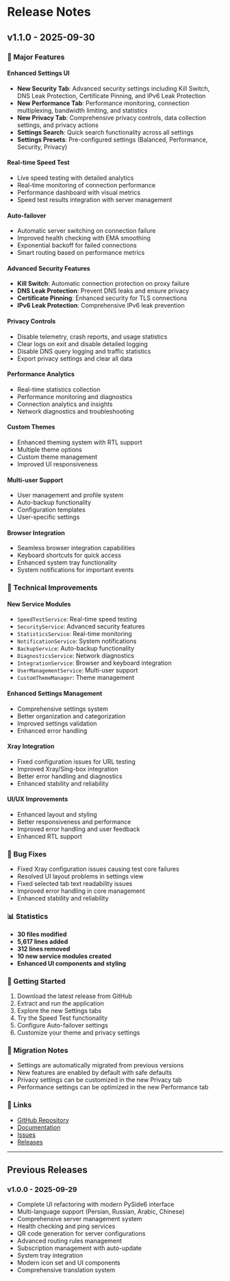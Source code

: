 # Release Notes

## v1.1.0 - 2025-09-30

### 🎉 Major Features

#### Enhanced Settings UI
- **New Security Tab**: Advanced security settings including Kill Switch, DNS Leak Protection, Certificate Pinning, and IPv6 Leak Protection
- **New Performance Tab**: Performance monitoring, connection multiplexing, bandwidth limiting, and statistics
- **New Privacy Tab**: Comprehensive privacy controls, data collection settings, and privacy actions
- **Settings Search**: Quick search functionality across all settings
- **Settings Presets**: Pre-configured settings (Balanced, Performance, Security, Privacy)

#### Real-time Speed Test
- Live speed testing with detailed analytics
- Real-time monitoring of connection performance
- Performance dashboard with visual metrics
- Speed test results integration with server management

#### Auto-failover
- Automatic server switching on connection failure
- Improved health checking with EMA smoothing
- Exponential backoff for failed connections
- Smart routing based on performance metrics

#### Advanced Security Features
- **Kill Switch**: Automatic connection protection on proxy failure
- **DNS Leak Protection**: Prevent DNS leaks and ensure privacy
- **Certificate Pinning**: Enhanced security for TLS connections
- **IPv6 Leak Protection**: Comprehensive IPv6 leak prevention

#### Privacy Controls
- Disable telemetry, crash reports, and usage statistics
- Clear logs on exit and disable detailed logging
- Disable DNS query logging and traffic statistics
- Export privacy settings and clear all data

#### Performance Analytics
- Real-time statistics collection
- Performance monitoring and diagnostics
- Connection analytics and insights
- Network diagnostics and troubleshooting

#### Custom Themes
- Enhanced theming system with RTL support
- Multiple theme options
- Custom theme management
- Improved UI responsiveness

#### Multi-user Support
- User management and profile system
- Auto-backup functionality
- Configuration templates
- User-specific settings

#### Browser Integration
- Seamless browser integration capabilities
- Keyboard shortcuts for quick access
- Enhanced system tray functionality
- System notifications for important events

### 🔧 Technical Improvements

#### New Service Modules
- `SpeedTestService`: Real-time speed testing
- `SecurityService`: Advanced security features
- `StatisticsService`: Real-time monitoring
- `NotificationService`: System notifications
- `BackupService`: Auto-backup functionality
- `DiagnosticsService`: Network diagnostics
- `IntegrationService`: Browser and keyboard integration
- `UserManagementService`: Multi-user support
- `CustomThemeManager`: Theme management

#### Enhanced Settings Management
- Comprehensive settings system
- Better organization and categorization
- Improved settings validation
- Enhanced error handling

#### Xray Integration
- Fixed configuration issues for URL testing
- Improved Xray/Sing-box integration
- Better error handling and diagnostics
- Enhanced stability and reliability

#### UI/UX Improvements
- Enhanced layout and styling
- Better responsiveness and performance
- Improved error handling and user feedback
- Enhanced RTL support

### 🐛 Bug Fixes

- Fixed Xray configuration issues causing test core failures
- Resolved UI layout problems in settings view
- Fixed selected tab text readability issues
- Improved error handling in core management
- Enhanced stability and reliability

### 📊 Statistics

- **30 files modified**
- **5,617 lines added**
- **312 lines removed**
- **10 new service modules created**
- **Enhanced UI components and styling**

### 🚀 Getting Started

1. Download the latest release from GitHub
2. Extract and run the application
3. Explore the new Settings tabs
4. Try the Speed Test functionality
5. Configure Auto-failover settings
6. Customize your theme and privacy settings

### 📝 Migration Notes

- Settings are automatically migrated from previous versions
- New features are enabled by default with safe defaults
- Privacy settings can be customized in the new Privacy tab
- Performance settings can be optimized in the new Performance tab

### 🔗 Links

- [GitHub Repository](https://github.com/AhmadAkd/onix-client)
- [Documentation](https://github.com/AhmadAkd/onix-client#readme)
- [Issues](https://github.com/AhmadAkd/onix-client/issues)
- [Releases](https://github.com/AhmadAkd/onix-client/releases)

---

## Previous Releases

### v1.0.0 - 2025-09-29
- Complete UI refactoring with modern PySide6 interface
- Multi-language support (Persian, Russian, Arabic, Chinese)
- Comprehensive server management system
- Health checking and ping services
- QR code generation for server configurations
- Advanced routing rules management
- Subscription management with auto-update
- System tray integration
- Modern icon set and UI components
- Comprehensive translation system
